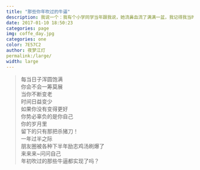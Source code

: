 ```yaml
---  
title: "那些你年吹过的牛逼" 
description: 我说一个：我有个小学同学当年跟我说，她流鼻血流了满满一盆，我记得我当时...
date: 2017-01-10 18:50:23
categories: page
img: coffe_day.jpg
categories: one
color: 7E57C2
author: 夜梦江灯
permalink:/large/
width: large
---
```


<blockquote>
每当日子浑圆饱满<br>
你会不会一筹莫展<br>  
当你不断变老<br>
时间日益变少<br>
如果你没有变得更好<br>
你势必辜负的是你自己<br> 
你的岁月里<br>
留下的只有那把杀猪刀！<br>
一年过半之际<br>
朋友圈被各种下半年励志鸡汤刷爆了<br>
来来来~问问自己<br>
年初吹过的那些牛逼都实现了吗？<br>
</blockquote>
